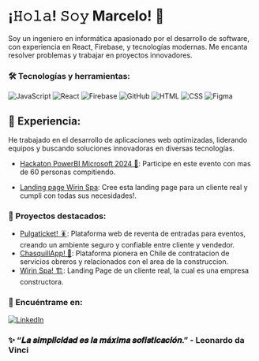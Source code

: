 # ¡𝙷𝚘𝚕𝚊! 𝚂𝚘𝚢 Marcelo! 👋

Soy un ingeniero en informática apasionado por el desarrollo de software, con experiencia en React, Firebase, y tecnologías modernas. Me encanta resolver problemas y trabajar en proyectos innovadores.

### 🛠️ Tecnologías y herramientas:
![JavaScript](https://img.shields.io/badge/-JavaScript-F7DF1E?style=flat&logo=javascript&logoColor=black)
![React](https://img.shields.io/badge/-React-61DAFB?style=flat&logo=react&logoColor=white)
![Firebase](https://img.shields.io/badge/-Firebase-FFA611?style=flat&logo=firebase&logoColor=white)
![GitHub](https://img.shields.io/badge/-GitHub-181717?style=flat&logo=github&logoColor=white)
![HTML](https://img.shields.io/badge/-HTML-E34F26?style=flat&logo=html5&logoColor=white)
![CSS](https://img.shields.io/badge/-CSS-1572B6?style=flat&logo=css3&logoColor=white)
![Figma](https://img.shields.io/badge/-Figma-F24E1E?style=flat&logo=figma&logoColor=white)


## 💼 Experiencia:
He trabajado en el desarrollo de aplicaciones web optimizadas, liderando equipos y buscando soluciones innovadoras en diversas tecnologías.
- [Hackaton PowerBI Microsoft 2024 🤖](https://www.meetup.com/es/power-bi-chile/events/304197554/?recId=0f4856ad-7ba5-4238-ad75-a07d98ef3a54&recSource=keyword_search&searchId=53d313a8-2d08-4fd7-a1bb-d449b54f1bc5&eventOrigin=find_page$all): Participe en este evento con mas de 60 personas compitiendo.

- [Landing page Wirin Spa](https://constructorawirin.cl/): Cree esta landing page para un cliente real y cumpli con todas sus necesidades!.


### 🌟 Proyectos destacados:
- [Pulgaticket! 🪳](https://github.com/Fur1uss/pulgaticket): Plataforma web de reventa de entradas para eventos, creando un ambiente seguro y confiable entre cliente y vendedor.
- [ChasquillApp! 👷](http://github.com/Fur1uss/ChasquillApp): Plataforma pionera en Chile de contratacion de servicios obreros y relacionados con el area de la construccion.
- [Wirin Spa! 🏗️](https://wirin-spa.web.app/): Landing Page de un cliente real, la cual es una empresa constructora.

### 🔗 Encuéntrame en:
[![LinkedIn](https://img.shields.io/badge/-LinkedIn-blue?style=flat&logo=Linkedin&logoColor=white)](https://www.linkedin.com/in/marcelogaetealv/)

### ✨ “𝑳𝒂 𝒔𝒊𝒎𝒑𝒍𝒊𝒄𝒊𝒅𝒂𝒅 𝒆𝒔 𝒍𝒂 𝒎𝒂́𝒙𝒊𝒎𝒂 𝒔𝒐𝒇𝒊𝒔𝒕𝒊𝒄𝒂𝒄𝒊𝒐́𝒏.” - Leonardo da Vinci

